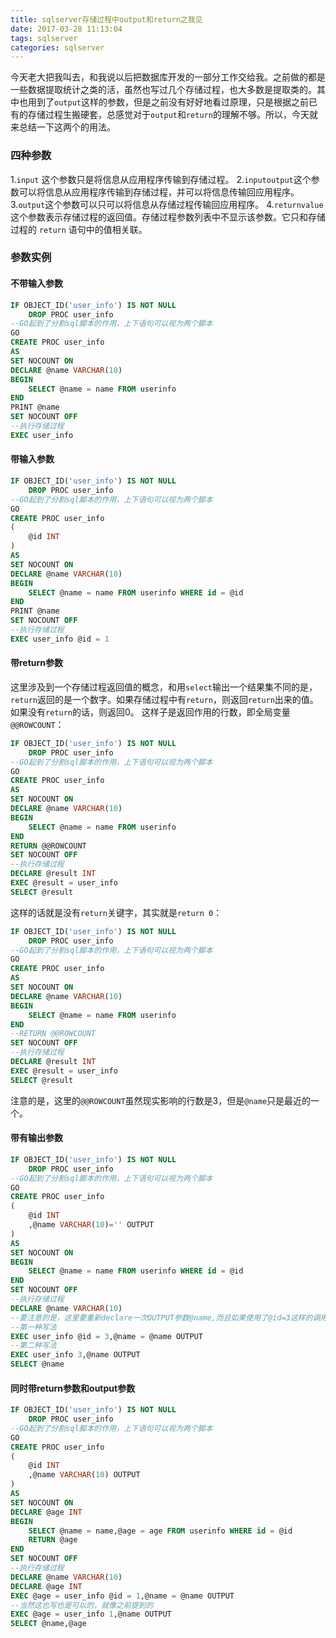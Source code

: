 ```yaml
---
title: sqlserver存储过程中output和return之我见
date: 2017-03-28 11:13:04
tags: sqlserver
categories: sqlserver
---
```

今天老大把我叫去，和我说以后把数据库开发的一部分工作交给我。之前做的都是一些数据提取统计之类的活，虽然也写过几个存储过程，也大多数是提取类的。其中也用到了`output`这样的参数，但是之前没有好好地看过原理，只是根据之前已有的存储过程生搬硬套，总感觉对于`output`和`return`的理解不够。所以，今天就来总结一下这两个的用法。
### 四种参数
1.`input` 这个参数只是将信息从应用程序传输到存储过程。
2.`inputoutput`这个参数可以将信息从应用程序传输到存储过程，并可以将信息传输回应用程序。
3.`output`这个参数可以只可以将信息从存储过程传输回应用程序。
4.`returnvalue` 这个参数表示存储过程的返回值。存储过程参数列表中不显示该参数。它只和存储过程的 `return` 语句中的值相关联。
### 参数实例
#### 不带输入参数
```sql
IF OBJECT_ID('user_info') IS NOT NULL 
	DROP PROC user_info 
--GO起到了分割sql脚本的作用，上下语句可以视为两个脚本
GO
CREATE PROC user_info
AS
SET NOCOUNT ON
DECLARE @name VARCHAR(10)
BEGIN 
	SELECT @name = name FROM userinfo
END 
PRINT @name
SET NOCOUNT OFF
--执行存储过程
EXEC user_info 
```
#### 带输入参数
```sql
IF OBJECT_ID('user_info') IS NOT NULL 
	DROP PROC user_info 
--GO起到了分割sql脚本的作用，上下语句可以视为两个脚本
GO
CREATE PROC user_info
(
	@id INT
)
AS
SET NOCOUNT ON
DECLARE @name VARCHAR(10)
BEGIN 
	SELECT @name = name FROM userinfo WHERE id = @id
END 
PRINT @name
SET NOCOUNT OFF
--执行存储过程
EXEC user_info @id = 1
```
#### 带return参数
这里涉及到一个存储过程返回值的概念，和用`select`输出一个结果集不同的是，`return`返回的是一个数字。如果存储过程中有`return`，则返回`return`出来的值。如果没有`return`的话，则返回0。
这样子是返回作用的行数，即全局变量`@@ROWCOUNT`：
```sql
IF OBJECT_ID('user_info') IS NOT NULL 
	DROP PROC user_info 
--GO起到了分割sql脚本的作用，上下语句可以视为两个脚本
GO
CREATE PROC user_info
AS
SET NOCOUNT ON
DECLARE @name VARCHAR(10)
BEGIN 
	SELECT @name = name FROM userinfo
END 
RETURN @@ROWCOUNT
SET NOCOUNT OFF
--执行存储过程
DECLARE @result INT
EXEC @result = user_info 
SELECT @result
```
这样的话就是没有`return`关键字，其实就是`return 0`：
```sql
IF OBJECT_ID('user_info') IS NOT NULL 
	DROP PROC user_info 
--GO起到了分割sql脚本的作用，上下语句可以视为两个脚本
GO
CREATE PROC user_info
AS
SET NOCOUNT ON
DECLARE @name VARCHAR(10)
BEGIN 
	SELECT @name = name FROM userinfo
END 
--RETURN @@ROWCOUNT
SET NOCOUNT OFF
--执行存储过程
DECLARE @result INT
EXEC @result = user_info 
SELECT @result
```
注意的是，这里的`@@ROWCOUNT`虽然现实影响的行数是3，但是`@name`只是最近的一个。
#### 带有输出参数
```sql
IF OBJECT_ID('user_info') IS NOT NULL 
	DROP PROC user_info 
--GO起到了分割sql脚本的作用，上下语句可以视为两个脚本
GO
CREATE PROC user_info
(
	@id INT
	,@name VARCHAR(10)='' OUTPUT
)
AS
SET NOCOUNT ON
BEGIN 
	SELECT @name = name FROM userinfo WHERE id = @id
END 
SET NOCOUNT OFF
--执行存储过程
DECLARE @name VARCHAR(10)
--要注意的是，这里要重新declare一次OUTPUT参数@name,而且如果使用了@id=3这样的调用写法，OUTPUT参数也要用@name = value这样的写法。
--第一种写法
EXEC user_info @id = 3,@name = @name OUTPUT
--第二种写法
EXEC user_info 3,@name OUTPUT
SELECT @name
```
#### 同时带return参数和output参数
```sql
IF OBJECT_ID('user_info') IS NOT NULL 
	DROP PROC user_info 
--GO起到了分割sql脚本的作用，上下语句可以视为两个脚本
GO
CREATE PROC user_info
(
	@id INT
	,@name VARCHAR(10) OUTPUT 
)
AS
SET NOCOUNT ON
DECLARE @age INT 
BEGIN 
	SELECT @name = name,@age = age FROM userinfo WHERE id = @id
	RETURN @age
END 
SET NOCOUNT OFF
--执行存储过程
DECLARE @name VARCHAR(10)
DECLARE @age INT 
EXEC @age = user_info @id = 1,@name = @name OUTPUT 
--当然这也写也是可以的，就像之前提到的
EXEC @age = user_info 1,@name OUTPUT 
SELECT @name,@age
```
